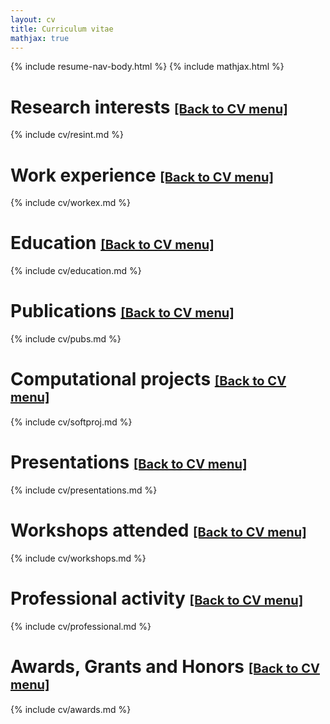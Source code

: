 ```yaml
---
layout: cv
title: Curriculum vitae
mathjax: true
---
```

{% include resume-nav-body.html %}
{% include mathjax.html %}


# <a name="resint"></a>Research interests <a href="#cv-menu" style="font-size:20px;">[Back to CV menu]</a>

{% include cv/resint.md %} <!-- Hey what do you know, this works in Jekyll. -->

# <a name="workex"></a>Work experience <a href="#cv-menu" style="font-size:20px;">[Back to CV menu]</a>

{% include cv/workex.md %}

# <a name="education"></a>Education <a href="#cv-menu" style="font-size:20px;">[Back to CV menu]</a>

{% include cv/education.md %}

# <a name="pubs"></a>Publications <a href="#cv-menu" style="font-size:20px;">[Back to CV menu]</a>

{% include cv/pubs.md %}

# <a name="softproj"></a>Computational projects <a href="#cv-menu" style="font-size:20px;">[Back to CV menu]</a>

{% include cv/softproj.md %}

# <a name="presentations"></a>Presentations <a href="#cv-menu" style="font-size:20px;">[Back to CV menu]</a>

{% include cv/presentations.md %}

# <a name="workshops"></a>Workshops attended <a href="#cv-menu" style="font-size:20px;">[Back to CV menu]</a>

{% include cv/workshops.md %}

# <a name="professional"></a>Professional activity <a href="#cv-menu" style="font-size:20px;">[Back to CV menu]</a>

{% include cv/professional.md %}

# <a name="awards"></a>Awards, Grants and Honors <a href="#cv-menu" style="font-size:20px;">[Back to CV menu]</a>

{% include cv/awards.md %}

<!--
<script>
	window.onscroll = function() {myFunction()};
	
	var navbar = document.getElementById("navbar");
	var sticky = navbar.offsetTop;
	
	function myFunction() {
		if (window.pageYOffset >= sticky) {
			navbar.classList.add("sticky")
		} else {
			navbar.classList.remove("sticky");
		}
	}
</script>
-->
